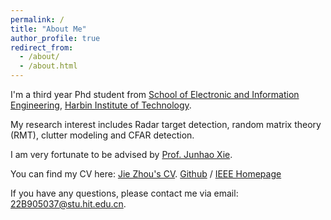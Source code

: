 ```yaml
---
permalink: /
title: "About Me"
author_profile: true
redirect_from: 
  - /about/
  - /about.html
---
```

I'm a third year Phd student from [School of Electronic and Information Engineering](http://seie.hit.edu.cn/), [Harbin Institute of Technology](https://www.hit.edu.cn/). 

My research interest includes Radar target detection, random matrix theory (RMT), clutter modeling and CFAR detection. 

I am very fortunate to be advised by [Prof. Junhao Xie](https://homepage.hit.edu.cn/xiejunhao?lang=zh). 

You can find my CV here: [Jie Zhou's CV](http://JieZhou/assets/ZhouJieCV.pdf).
[Github](https://github.com/niqz0301) / [IEEE Homepage](https://ieeexplore.ieee.org/author/37089550338)

If you have any questions, please contact me via email: 22B905037@stu.hit.edu.cn.

